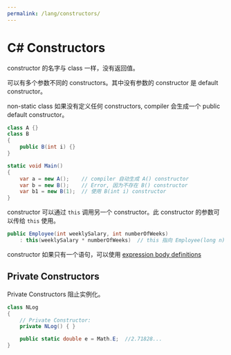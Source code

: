 ```yaml
---
permalink: /lang/constructors/
---
```


# C# Constructors

constructor 的名字与 class 一样，没有返回值。

可以有多个参数不同的 constructors。其中没有参数的 constructor 是 default constructor。

non-static class 如果没有定义任何 constructors, compiler 会生成一个 public default constructor。

```cs
class A {}
class B
{
    public B(int i) {}
}

static void Main()
{
    var a = new A();    // compiler 自动生成 A() constructor
    var b = new B();    // Error, 因为不存在 B() constructor
    var b1 = new B(1);  // 使用 B(int i) constructor
}
```

constructor 可以通过 `this` 调用另一个 constructor。此 constructor 的参数可以传给 `this` 使用。

```cs
public Employee(int weeklySalary, int numberOfWeeks)
    : this(weeklySalary * numberOfWeeks)  // this 指向 Employee(long n)
```

constructor 如果只有一个语句，可以使用 [expression body definitions](https://docs.microsoft.com/en-us/dotnet/csharp/programming-guide/statements-expressions-operators/expression-bodied-members)

## Private Constructors

Private Constructors 阻止实例化。

```cs
class NLog
{
    // Private Constructor:
    private NLog() { }

    public static double e = Math.E;  //2.71828...
}
```
